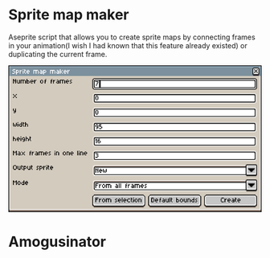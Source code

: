 # Sprite map maker
Aseprite script that allows you to create sprite maps by connecting frames in your animation(I wish I had known that this feature already existed) or duplicating the current frame.


![Screenshot](SpriteMapMaker/Screenshot.png)

# Amogusinator
